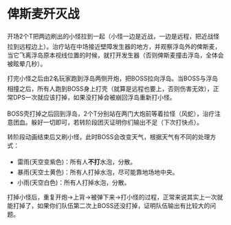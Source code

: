 # 俾斯麦歼灭战

开场<img class="no-zoom sm-icon" :src="$withBase('/images/jobs/tank.png')" height="20">2个T把两边刷出的小怪拉到一起（小怪一边是近战，一边是远程，把近战怪拉到远程边上）。<img class="no-zoom sm-icon" :src="$withBase('/images/jobs/healer.png')" height="20">治疗站在中场接近壁障发生器的地方，并观察浮岛外的俾斯麦，当它飞离浮岛原本视线位置的时候，就打开发生器（否则俾斯麦撞击浮岛，全体会被眩晕几秒）。

打完小怪之后由2名玩家跑到浮岛两侧开炮，把BOSS拉向浮岛。当BOSS与浮岛相撞之后，<img class="no-zoom sm-icon" :src="$withBase('/images/jobs/tank.png')" height="20"><img class="no-zoom sm-icon" :src="$withBase('/images/jobs/healer.png')" height="20"><img class="no-zoom sm-icon" :src="$withBase('/images/jobs/dps.png')" height="20">所有人跑到BOSS身上打壳（就算是远程也要上，否则伤害无效），正常DPS一次就应该打掉，如果没打掉会被崩回浮岛重新打小怪。

BOSS壳打掉之后回到浮岛，<img class="no-zoom sm-icon" :src="$withBase('/images/jobs/tank.png')" height="20">2个T分别站在两门大炮前等着拉怪（风蛇），<img class="no-zoom sm-icon" :src="$withBase('/images/jobs/healer.png')" height="20">治疗注意团血。躲好一切即可，若转阶段团灭证明你们输出不足（下次打快点）。

转阶段动画结束后又刷小怪，此时BOSS会改变天气，根据天气有不同的处理方式：

* 雷雨(天空变紫色)：<img class="no-zoom sm-icon" :src="$withBase('/images/jobs/tank.png')" height="20"><img class="no-zoom sm-icon" :src="$withBase('/images/jobs/healer.png')" height="20"><img class="no-zoom sm-icon" :src="$withBase('/images/jobs/dps.png')" height="20">所有人**不打**水泡，分散。
* 暴雨(天空土黄色)：<img class="no-zoom sm-icon" :src="$withBase('/images/jobs/tank.png')" height="20"><img class="no-zoom sm-icon" :src="$withBase('/images/jobs/healer.png')" height="20"><img class="no-zoom sm-icon" :src="$withBase('/images/jobs/dps.png')" height="20">所有人打掉水泡，尽可能靠地场地中央。
* 小雨(天空白色)：<img class="no-zoom sm-icon" :src="$withBase('/images/jobs/tank.png')" height="20"><img class="no-zoom sm-icon" :src="$withBase('/images/jobs/healer.png')" height="20"><img class="no-zoom sm-icon" :src="$withBase('/images/jobs/dps.png')" height="20">所有人打掉水泡，分散。

打掉小怪后，重复开炮→上背→被弹下来→打小怪的过程，正常来说其实上一次就能打掉了，如果你们队伍第二次上BOSS还没打掉，证明队伍输出有比较大的问题。